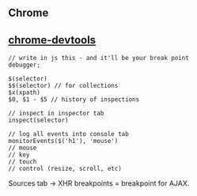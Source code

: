 Chrome
-

## [chrome-devtools](https://developers.google.com/web/tools/chrome-devtools)

````
// write in js this - and it'll be your break point
debugger;

$(selector)
$$(selector) // for collections
$x(xpath)
$0, $1 - $5 // history of inspections

// inspect in inspector tab
inspect(selector)

// log all events into console tab
monitorEvents($('h1'), 'mouse')
// mouse
// key
// touch
// control (resize, scroll, etc)
````

Sources tab -> XHR breakpoints = breakpoint for AJAX.
